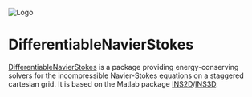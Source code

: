 ![Logo](assets/logo_text_dots.png)

# DifferentiableNavierStokes

[DifferentiableNavierStokes](https://github.com/agdestein/DifferentiableNavierStokes.jl) is
a package providing energy-conserving solvers for the incompressible Navier-Stokes equations
on a staggered cartesian grid. It is based on the Matlab package
[INS2D](https://github.com/bsanderse/INS2D)/[INS3D](https://github.com/bsanderse/INS3D).
